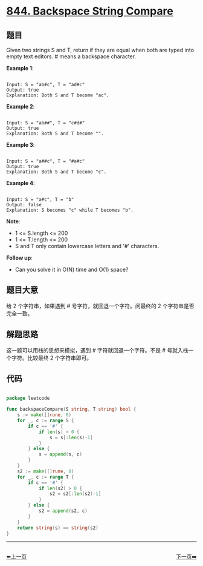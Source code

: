 # [844. Backspace String Compare](https://leetcode.com/problems/backspace-string-compare/)

## 题目

Given two strings S and T, return if they are equal when both are typed into empty text editors. # means a backspace character.


**Example 1**:

```

Input: S = "ab#c", T = "ad#c"
Output: true
Explanation: Both S and T become "ac".

```

**Example 2**:

```

Input: S = "ab##", T = "c#d#"
Output: true
Explanation: Both S and T become "".

```

**Example 3**:

```

Input: S = "a##c", T = "#a#c"
Output: true
Explanation: Both S and T become "c".

```

**Example 4**:

```

Input: S = "a#c", T = "b"
Output: false
Explanation: S becomes "c" while T becomes "b".

```


**Note**:

- 1 <= S.length <= 200
- 1 <= T.length <= 200
- S and T only contain lowercase letters and '#' characters.


**Follow up**:

- Can you solve it in O(N) time and O(1) space?

## 题目大意


给 2 个字符串，如果遇到 # 号字符，就回退一个字符。问最终的 2 个字符串是否完全一致。

## 解题思路

这一题可以用栈的思想来模拟，遇到 # 字符就回退一个字符。不是 # 号就入栈一个字符。比较最终 2 个字符串即可。













## 代码

```go

package leetcode

func backspaceCompare(S string, T string) bool {
	s := make([]rune, 0)
	for _, c := range S {
		if c == '#' {
			if len(s) > 0 {
				s = s[:len(s)-1]
			}
		} else {
			s = append(s, c)
		}
	}
	s2 := make([]rune, 0)
	for _, c := range T {
		if c == '#' {
			if len(s2) > 0 {
				s2 = s2[:len(s2)-1]
			}
		} else {
			s2 = append(s2, c)
		}
	}
	return string(s) == string(s2)
}

```
----------------------------------------------
<div style="display: flex;justify-content: space-between;align-items: center;">
<p><a href="https://books.halfrost.com/leetcode/ChapterFour/0842.Split-Array-into-Fibonacci-Sequence/">⬅️上一页</a></p>
<p><a href="https://books.halfrost.com/leetcode/ChapterFour/0845.Longest-Mountain-in-Array/">下一页➡️</a></p>
</div>
